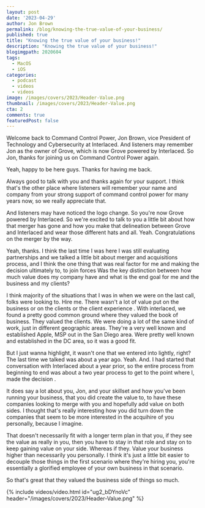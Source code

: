 ```yaml
---
layout: post
date: '2023-04-29'
author: Jon Brown
permalink: /blog/knowing-the-true-value-of-your-business/
published: true
title: "Knowing the true value of your business!"
description: "Knowing the true value of your business!"
blogimgpath: 2020604
tags:
  - MacOS
  - iOS
categories:
  - podcast
  - videos
  - videos
image: /images/covers/2023/Header-Value.png
thumbnail: /images/covers/2023/Header-Value.png
cta: 2
comments: true
featuredPost: false
---
```

Welcome back to Command Control Power, Jon Brown, vice President of Technology and Cybersecurity at Interlaced. And listeners may remember Jon as the owner of Grove, which is now Grove powered by Interlaced. So Jon, thanks for  joining us on Command Control Power again.

Yeah, happy to be here guys. Thanks for having me back. 

Always good  to talk with you and thanks again for your support. I think that's the other place where listeners will remember your name and company from your strong support of command control power for many years now, so we really appreciate that. 

And listeners may have noticed the logo change. So you're now Grove powered by Interlaced. So we're excited to talk to you a little bit about how that merger has gone and how you make that delineation between Grove and Interlaced and wear those different hats and all. Yeah. Congratulations on the merger by the way.

Yeah, thanks. I think the last time I was here I was still evaluating partnerships and we talked a little bit about merger and acquisitions process, and I think the one thing that was real factor for me and making the decision ultimately to, to join forces   Was the key distinction between how much value does my company have and what is the end goal for me and the business and my clients?

I think majority of the situations that I was in when we were on the last call, folks were looking to. Hire me. There wasn't a lot of value put on the business or on the clients or the client experience . With interlaced, we found a pretty good common ground where they valued the book of business. They valued the clients. We were doing a lot of the same kind of work, just in different geographic areas. They're a very well known and established Apple, MSP out in the San Diego area. Were pretty well known and established in the DC area, so it was a good fit.

But I just wanna highlight, it wasn't one that we entered into lightly, right? The last time we talked was about a year ago. Yeah. And. I had started that conversation with Interlaced about a year prior, so the entire process from beginning to end was about a two year process to get to the point where I, made the decision .

It does say a lot about you, Jon, and your skillset and how you've been running your business, that you did create the value to, to have these companies looking  to merge with you and hopefully add value on both sides. I thought that's really interesting how you did turn down the companies that seem to be more interested in the acquihire of you personally, because I imagine.

That doesn't necessarily fit with a longer term plan in that you, if they see the value as really in you, then you have to stay in that role and stay on to keep gaining value on your side. Whereas if they. Value your business higher than necessarily you personally. I think it's just a little bit easier to decouple those things in the first scenario where they're hiring you, you're essentially a glorified employee of your own business in that scenario.

So that's great that they valued the business side of things so much. 

{% include videos/video.html id="ug2_bDYnoVc" header="/images/covers/2023/Header-Value.png" %}